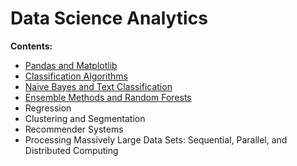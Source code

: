 # Data Science Analytics

**Contents:**

- [Pandas and Matplotlib](https://github.com/um-perez-alvaro/Data-Science-Practice/tree/master/Pandas%20and%20Matplotlib)
- [Classification Algorithms](https://github.com/um-perez-alvaro/Data-Science-Practice/tree/master/Classification)
- [Naive Bayes and Text Classification](https://github.com/um-perez-alvaro/Data-Science-Practice/tree/master/Text%20Classification)
- [Ensemble Methods and Random Forests](https://github.com/um-perez-alvaro/Data-Science-Practice/tree/master/Ensemble%20Methods)
- Regression
- Clustering and Segmentation
- Recommender Systems
- Processing Massively Large Data Sets: Sequential, Parallel, and Distributed Computing
